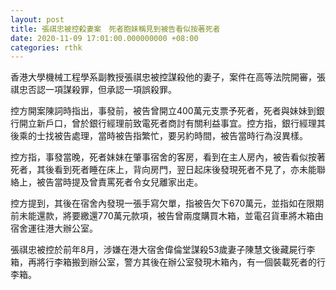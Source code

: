 ```yaml
---
layout: post
title: 張祺忠被控殺妻案　死者胞妹稱見到被告看似按著死者
date: 2020-11-09 17:01:00.000000000 +08:00
categories: rthk
---
```


香港大學機械工程學系副教授張祺忠被控謀殺他的妻子，案件在高等法院開審，張祺忠否認一項謀殺罪，但承認一項誤殺罪。

控方開案陳詞時指出，事發前，被告曾開立400萬元支票予死者，死者與妹妹到銀行開立新戶口，曾於銀行經理前致電死者商討有關利益事宜。控方指，銀行經理其後乘的士找被告處理，當時被告指繁忙，要另約時間，被告當時行為沒異樣。

控方指，事發當晚，死者妹妹在肇事宿舍的客房，看到在主人房內，被告看似按著死者，其後看到死者睡在床上，背向房門，翌日起床後發現死者不見了，亦未能聯絡上，被告當時提及曾責罵死者令女兒離家出走。

控方提到，其後在宿舍內發現一張手寫欠單，指被告欠下670萬元，並指如在限期前未能還款，將要繳還770萬元款項，被告曾兩度購買木箱，並電召貨車將木箱由宿舍運往港大辦公室。

張祺忠被控於前年8月，涉嫌在港大宿舍偉倫堂謀殺53歲妻子陳慧文後藏屍行李箱，再將行李箱搬到辦公室，警方其後在辦公室發現木箱內，有一個裝載死者的行李箱。
